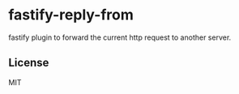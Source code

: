# fastify-reply-from

fastify plugin to forward the current http request to another server.

## License

MIT
